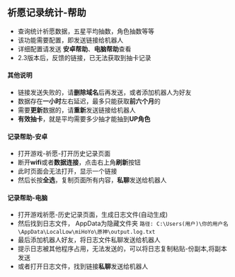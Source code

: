 ## 祈愿记录统计-帮助
- 查询统计祈愿数据，五星平均抽数，角色抽数等等
- 该功能需要配置，即发送链接给机器人
- 详细配置请发送 **安卓帮助**、**电脑帮助**查看
- 2.3版本后，反馈的链接，已无法获取到抽卡记录

#### 其他说明
- 链接发送失败的，请**删除域名**后再发送，或者添加机器人为好友
- 数据存在**一小时**左右延迟，最多只能获取**前六个月**的
- 需要**更新**数据的，请**重新**发送链接给机器人
- **有效抽卡**，就是平均需要多少抽才能抽到**UP角色**

#### 记录帮助-安卓
- 打开游戏-祈愿-打开历史记录页面
- 断开**wifi**或者**数据连接**，点击右上角**刷新**按钮
- 此时页面会无法打开，显示一个链接
- 然后长按**全选**，复制页面所有内容，**私聊**发送给机器人

#### 记录帮助-电脑
- 打开游戏祈愿-历史记录页面，生成日志文件(自动生成)
- 然后找到日志文件， AppData为隐藏文件夹
`路径: C:\Users(用户)\你的用户名\AppData\LocalLow\miHoYo\原神\output.log.txt`
- 最后添加机器人好友，将日志文件私聊发送给机器人
- 提示日志被其他程序占用，无法发送的，可以将日志复制粘贴-份副本,将副本发送
- 或者打开日志文件，找到链接**私聊**发送给机器人
